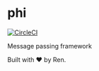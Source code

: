# phi

[![CircleCI](https://circleci.com/gh/renproject/phi/tree/master.svg?style=svg)](https://circleci.com/gh/renproject/phi/tree/master)

Message passing framework

Built with ❤ by Ren.
